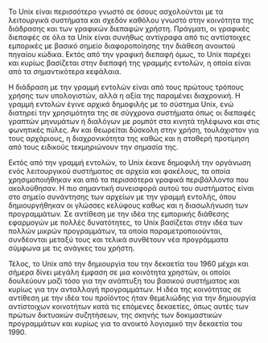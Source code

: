 Το Unix είναι περισσότερο γνωστό σε όσους ασχολούνται με τα λειτουργικά
συστήματα και σχεδόν καθόλου γνωστό στην κοινότητα της διάδρασης και των
γραφικών διεπαφών χρήστη. Πράγματι, οι γραφικές διεπαφές σε όλα τα Unix
είναι συνήθως αντίγραφα από τις αντίστοιχες εμπορικές με βασικό σημείο
διαφοροποίησης την διάθεση ανοικτού πηγαίου κώδικα. Εκτός από την
γραφική διεπαφή όμως, το Unix παρέχει και κυρίως βασίζεται στην διεπαφή
της γραμμής εντολών, η οποία είναι από τα σημαντικότερα κεφάλαια.

Η διάδραση με την γραμμή εντολών είναι από τους πρώτους τρόπους χρήσης
των υπολογιστών, αλλά η αξία της παραμένει διαχρονική. Η γραμμή εντολών
έγινε αρχικά δημοφιλής με το σύστημα Unix, ενώ διατηρεί την χρησιμότητα
της σε σύγχρονα συστήματα όπως οι διεπαφές γραπτών μηνυμάτων ή διαλόγων
με ρομπότ στα κινητά τηλέφωνα και στις φωνητικές πύλες. Αν και θεωρείται
δύσκολη στην χρήση, τουλάχιστον για τους αρχάριους, η διαχρονικότητα της
καθώς και η σταθερή προτίμηση από τους ειδικούς τεκμηριώνουν την σημασία
της.

Εκτός από την γραμμή εντολών, το Unix έκανε δημοφιλή την οργάνωση ενός
λειτουργικού συστήματος σε αρχεία και φακέλους, τα οποία
χρησιμοποιήθηκαν και από τα περισσότερα γραφικά περιβάλλοντα που
ακολούθησαν. Η πιο σημαντική συνεισφορά αυτού του συστήματος είναι στο
σημείο συνάντησης των αρχείων με την γραμμή εντολής, όπου δημιουργήθηκαν
οι γλώσσες κελύφους καθως και η διασωλήνωση των προγραμμάτων. Σε
αντίθεση με την ιδέα της εμπορικής διάθεσης εφαρμογών με πολλές
δυνατότητες, το Unix βασίζεται στην ιδέα των πολλών μικρών προγραμμάτων,
τα οποία παραμετροποιούνται, συνδέονται μεταξύ τους και τελικά συνθέτουν
νέα προγράμματα σύμφωνα με τις ανάγκες του χρήστη.

Τέλος, το Unix από την δημιουργία του την δεκαετία του 1960 μέχρι και
σήμερα δίνει μεγάλη έμφαση σε μια κοινότητα χρηστών, οι οποίοι δουλεύουν
μαζί τόσο για την ανάπτυξη του βασικού συστήματος και κυρίως για την
ανταλλαγή προγραμμάτων. Η ιδέα της κοινότητας σε αντίθεση με την ιδέα
του προϊόντος ήταν θεμελιώδης για την δημιουργία αντίστοιχων κοινοτήτων
κατά τις επόμενες δεκαετίες, όπως αυτές των πρώτων δικτυακών συζητήσεων,
της σκηνής των δοκιμαστικών προγραμμάτων και κυρίως για το ανοικτό
λογισμικό την δεκαετία του 1990.
